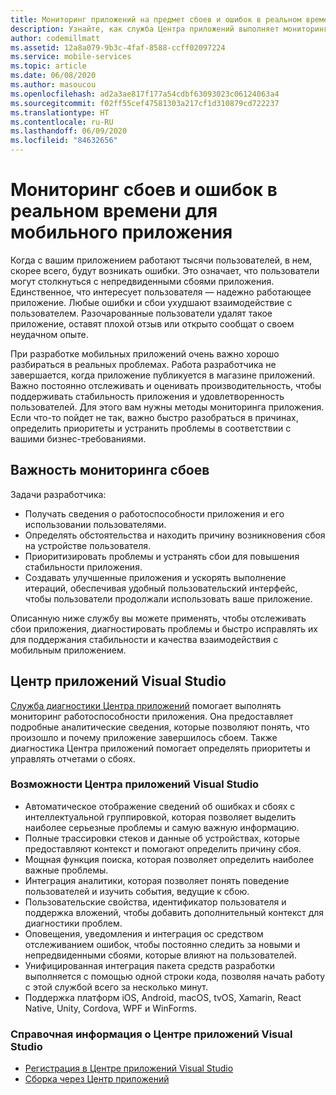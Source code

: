 ```yaml
---
title: Мониторинг приложений на предмет сбоев и ошибок в реальном времени с помощью Центра приложений Visual Studio
description: Узнайте, как служба Центра приложений выполняет мониторинг сбоев и ошибок в мобильном приложении.
author: codemillmatt
ms.assetid: 12a8a079-9b3c-4faf-8588-ccff02097224
ms.service: mobile-services
ms.topic: article
ms.date: 06/08/2020
ms.author: masoucou
ms.openlocfilehash: ad2a3ae817f177a54cdbf63093023c06124063a4
ms.sourcegitcommit: f02ff55cef47581303a217cf1d310879cd722237
ms.translationtype: HT
ms.contentlocale: ru-RU
ms.lasthandoff: 06/09/2020
ms.locfileid: "84632656"
---
```

# <a name="monitor-failures-and-errors-in-real-time-for-your-mobile-application"></a>Мониторинг сбоев и ошибок в реальном времени для мобильного приложения

Когда с вашим приложением работают тысячи пользователей, в нем, скорее всего, будут возникать ошибки. Это означает, что пользователи могут столкнуться с непредвиденными сбоями приложения. Единственное, что интересует пользователя — надежно работающее приложение. Любые ошибки и сбои ухудшают взаимодействие с пользователем. Разочарованные пользователи удалят такое приложение, оставят плохой отзыв или открыто сообщат о своем неудачном опыте.

При разработке мобильных приложений очень важно хорошо разбираться в реальных проблемах. Работа разработчика не завершается, когда приложение публикуется в магазине приложений. Важно постоянно отслеживать и оценивать производительность, чтобы поддерживать стабильность приложения и удовлетворенность пользователей. Для этого вам нужны методы мониторинга приложения. Если что-то пойдет не так, важно быстро разобраться в причинах, определить приоритеты и устранить проблемы в соответствии с вашими бизнес-требованиями.

## <a name="importance-of-failure-monitoring"></a>Важность мониторинга сбоев

Задачи разработчика:

- Получать сведения о работоспособности приложения и его использовании пользователями.
- Определять обстоятельства и находить причину возникновения сбоя на устройстве пользователя.
- Приоритизировать проблемы и устранять сбои для повышения стабильности приложения.
- Создавать улучшенные приложения и ускорять выполнение итераций, обеспечивая удобный пользовательский интерфейс, чтобы пользователи продолжали использовать ваше приложение.

Описанную ниже службу вы можете применять, чтобы отслеживать сбои приложения, диагностировать проблемы и быстро исправлять их для поддержания стабильности и качества взаимодействия с мобильным приложением.

## <a name="visual-studio-app-center"></a>Центр приложений Visual Studio

[Служба диагностики Центра приложений](/appcenter/diagnostics/) помогает выполнять мониторинг работоспособности приложения. Она предоставляет подробные аналитические сведения, которые позволяют понять, что произошло и почему приложение завершилось сбоем. Также диагностика Центра приложений помогает определять приоритеты и управлять отчетами о сбоях.

### <a name="visual-studio-app-center-features"></a>Возможности Центра приложений Visual Studio

- Автоматическое отображение сведений об ошибках и сбоях с интеллектуальной группировкой, которая позволяет выделить наиболее серьезные проблемы и самую важную информацию.
- Полные трассировки стеков и данные об устройствах, которые предоставляют контекст и помогают определить причину сбоя.
- Мощная функция поиска, которая позволяет определить наиболее важные проблемы.
- Интеграция аналитики, которая позволяет понять поведение пользователей и изучить события, ведущие к сбою.
- Пользовательские свойства, идентификатор пользователя и поддержка вложений, чтобы добавить дополнительный контекст для диагностики проблем.
- Оповещения, уведомления и интеграция ос средством отслеживанием ошибок, чтобы постоянно следить за новыми и непредвиденными сбоями, которые влияют на пользователей.
- Унифицированная интеграция пакета средств разработки выполняется с помощью одной строки кода, позволяя начать работу с этой службой всего за несколько минут.
- Поддержка платформ iOS, Android, macOS, tvOS, Xamarin, React Native, Unity, Cordova, WPF и WinForms.

### <a name="visual-studio-app-center-references"></a>Справочная информация о Центре приложений Visual Studio

- [Регистрация в Центре приложений Visual Studio](https://appcenter.ms/signup?utm_source=Mobile%20Development%20Docs&utm_medium=Azure&utm_campaign=New%20azure%20docs)
- [Сборка через Центр приложений](/appcenter/diagnostics/)
